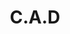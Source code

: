 ---
layout: committee


title: C.A.D

topcornerimage: /assets/committee/cad/computerWork.JPG
toprighttitle: "Computer Aided Design!"
toprighttext: "lorem ipsum dolor sit"

middlelefttitle: "Middle Left Title"
middlelefttext: "lorem ipsum dolor sit amor"
middlerightimage: /assets/committee/cad/gearbox.JPG

bottomleftimage: /assets/committee/cad/drivebaseRender.PNG
bottomrighttitle: "Bottom Right Title"
bottomrighttext: "qui est unde deus"

resources:
    - name: Onshape
      link: https://www.onshape.com/en/

---
